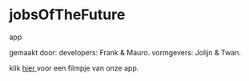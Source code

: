 # jobsOfTheFuture
app

gemaakt door:
developers: Frank & Mauro.
vormgevers: Jolijn & Twan.

klik <a href="https://www.youtube.com/watch?v=oony-c9ce04"> hier </a> voor een filmpje van onze app.
